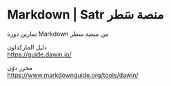 # Markdown | Satr منصة سَطر
تمارين دورة Markdown من منصة سطر

دليل الماركداون  
https://guide.dawin.io/

محرر دوّن  
https://www.markdownguide.org/tools/dawin/
